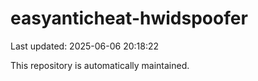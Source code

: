 # easyanticheat-hwidspoofer

Last updated: 2025-06-06 20:18:22

This repository is automatically maintained.
